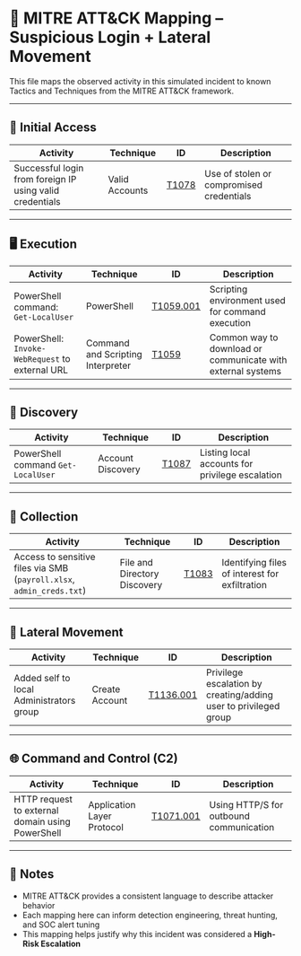 # 🧠 MITRE ATT&CK Mapping – Suspicious Login + Lateral Movement

This file maps the observed activity in this simulated incident to known Tactics and Techniques from the MITRE ATT&CK framework.

---

## 🔐 Initial Access

| Activity | Technique | ID | Description |
|----------|-----------|----|-------------|
| Successful login from foreign IP using valid credentials | Valid Accounts | [T1078](https://attack.mitre.org/techniques/T1078/) | Use of stolen or compromised credentials |

---

## 🖥️ Execution

| Activity | Technique | ID | Description |
|----------|-----------|----|-------------|
| PowerShell command: `Get-LocalUser` | PowerShell | [T1059.001](https://attack.mitre.org/techniques/T1059/001/) | Scripting environment used for command execution |
| PowerShell: `Invoke-WebRequest` to external URL | Command and Scripting Interpreter | [T1059](https://attack.mitre.org/techniques/T1059/) | Common way to download or communicate with external systems |

---

## 🧭 Discovery

| Activity | Technique | ID | Description |
|----------|-----------|----|-------------|
| PowerShell command `Get-LocalUser` | Account Discovery | [T1087](https://attack.mitre.org/techniques/T1087/) | Listing local accounts for privilege escalation |

---

## 📁 Collection

| Activity | Technique | ID | Description |
|----------|-----------|----|-------------|
| Access to sensitive files via SMB (`payroll.xlsx`, `admin_creds.txt`) | File and Directory Discovery | [T1083](https://attack.mitre.org/techniques/T1083/) | Identifying files of interest for exfiltration |

---

## 🔄 Lateral Movement

| Activity | Technique | ID | Description |
|----------|-----------|----|-------------|
| Added self to local Administrators group | Create Account | [T1136.001](https://attack.mitre.org/techniques/T1136/001/) | Privilege escalation by creating/adding user to privileged group |

---

## 🌐 Command and Control (C2)

| Activity | Technique | ID | Description |
|----------|-----------|----|-------------|
| HTTP request to external domain using PowerShell | Application Layer Protocol | [T1071.001](https://attack.mitre.org/techniques/T1071/001/) | Using HTTP/S for outbound communication |

---

## 🧩 Notes

- MITRE ATT&CK provides a consistent language to describe attacker behavior
- Each mapping here can inform detection engineering, threat hunting, and SOC alert tuning
- This mapping helps justify why this incident was considered a **High-Risk Escalation**
